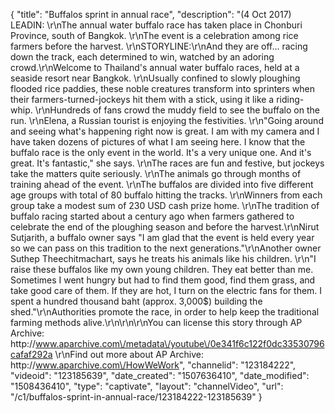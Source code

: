 {
    "title": "Buffalos sprint in annual race",
    "description": "(4 Oct 2017) LEADIN: \r\nThe annual water buffalo race has taken place in Chonburi Province, south of Bangkok. \r\nThe event is a celebration among rice farmers before the harvest. \r\nSTORYLINE:\r\nAnd they are off... racing down the track, each determined to win, watched by an adoring crowd.\r\nWelcome to Thailand's annual water buffalo races, held at a seaside resort near Bangkok. \r\nUsually confined to slowly ploughing flooded rice paddies, these noble creatures transform into sprinters when their farmers-turned-jockeys hit them with a stick, using it like a riding-whip. \r\nHundreds of fans crowd the muddy field to see the buffalo on the run. \r\nElena, a Russian tourist is enjoying the festivities. \r\n\"Going around and seeing what's happening right now is great. I am with my camera and I have taken dozens of pictures of what I am seeing here. I know that the buffalo race is the only event in the world. It's a very unique one. And it's great. It's fantastic,\" she says. \r\nThe races are fun and festive, but jockeys take the matters quite seriously. \r\nThe animals go through months of training ahead of the event. \r\nThe buffalos are divided into five different age groups with total of 80 buffalo hitting the tracks. \r\nWinners from each group take a modest sum of 230 USD cash prize home. \r\nThe tradition of buffalo racing started about a century ago when farmers gathered to celebrate the end of the ploughing season and before the harvest.\r\nNirut Sutjarith, a buffalo owner says \"I am glad that the event is held every year so we can pass on this tradition to the next generations.\"\r\nAnother owner Suthep Theechitmachart, says he treats his animals like his children. \r\n\"I raise these buffalos like my own young children. They eat better than me. Sometimes I went hungry but had to find them good, find them grass, and take good care of them. If they are hot, I turn on the electric fans for them. I spent a hundred thousand baht (approx. 3,000$)  building the shed.\"\r\nAuthorities promote the race, in order to help keep the traditional farming methods alive.\r\n\r\n\r\nYou can license this story through AP Archive: http:\/\/www.aparchive.com\/metadata\/youtube\/0e341f6c122f0dc33530796cafaf292a \r\nFind out more about AP Archive: http:\/\/www.aparchive.com\/HowWeWork",
    "channelid": "123184222",
    "videoid": "123185639",
    "date_created": "1507636410",
    "date_modified": "1508436410",
    "type": "captivate",
    "layout": "channelVideo",
    "url": "\/c1\/buffalos-sprint-in-annual-race\/123184222-123185639"
}